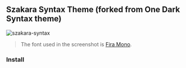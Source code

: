 ## Szakara Syntax Theme (forked from One Dark Syntax theme)

![szakara-syntax](https://i.imgur.com/li55Muj.png)

> The font used in the screenshot is [Fira Mono](https://github.com/mozilla/Fira).



### Install
